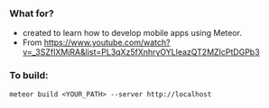 ### What for? ###

* created to learn how to develop mobile apps using Meteor.
* From https://www.youtube.com/watch?v=_3SZfIXMjRA&list=PL3qXz5fXnhryOYLleazQT2MZIcPtDGPb3

### To build: ###

`meteor build <YOUR_PATH> --server http://localhost`